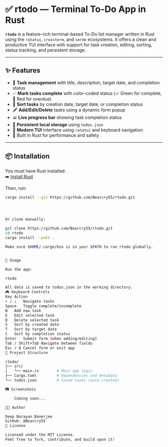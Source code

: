 # ✅ rtodo — Terminal To-Do App in Rust

**`rtodo`** is a feature-rich terminal-based To-Do list manager written in Rust using the `ratatui`, `crossterm`, and `serde` ecosystems. It offers a clean and productive TUI interface with support for task creation, editing, sorting, status tracking, and persistent storage.

---

## ✨ Features

- 🧾 **Task management** with title, description, target date, and completion status
- ✅ **Mark tasks complete** with color-coded status (✓ Green for complete, 🔴 Red for overdue)
- 📅 **Sort tasks** by creation date, target date, or completion status
- 🖋 **Add/Edit/Delete** tasks using a dynamic form popup
- 📊 **Live progress bar** showing task completion status
- 💾 **Persistent local storage** using `todos.json`
- 🎨 **Modern TUI** interface using `ratatui` and keyboard navigation
- 🦀 Built in Rust for performance and safety

---

## 📦 Installation

You must have Rust installed:  
➡️ [Install Rust](https://www.rust-lang.org/tools/install)

Then, run:

```bash
cargo install --git https://github.com/Bearcry55/rtodo.git




Or clone manually:

git clone https://github.com/Bearcry55/rtodo.git
cd rtodo
cargo install --path .

Make sure $HOME/.cargo/bin is in your $PATH to run rtodo globally.


🧠 Usage

Run the app:

rtodo

All data is saved to todos.json in the working directory.
🎮 Keyboard Controls
Key	Action
↑ / ↓	Navigate tasks
Space	Toggle complete/incomplete
N	Add new task
E	Edit selected task
D	Delete selected task
S	Sort by created date
T	Sort by target date
C	Sort by completion status
Enter	Submit form (when adding/editing)
Tab / Shift+Tab	Navigate between fields
Esc / Q	Cancel form or exit app
📁 Project Structure

rtodo/
├── src/
│   └── main.rs        # Main app logic
├── Cargo.toml         # Dependencies and metadata
└── todos.json         # Saved tasks (auto-created)

📷 Screenshots

    Coming soon...

🧑‍💻 Author

Deep Narayan Banerjee
GitHub: @Bearcry55
📄 License

Licensed under the MIT License.
Feel free to fork, contribute, and build upon it!
